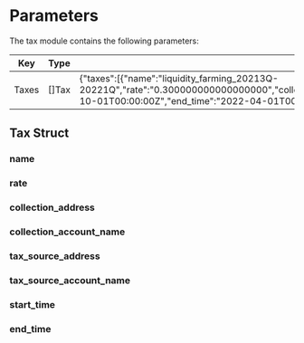 <!-- order: 6 -->

# Parameters

The tax module contains the following parameters:

| Key                        | Type      | Example                                  |
| -------------------------- | --------- | ---------------------------------------- |
| Taxes     | []Tax | {"taxes":[{"name":"liquidity_farming_20213Q-20221Q","rate":"0.300000000000000000","collection_address":"cosmos1...","collection_account_name":"targetModule/targetModuleAccountName","tax_source_address":"cosmos17xpfvakm2amg962yls6f84z3kell8c5lserqta","tax_source_account_name":"fee_collector","start_time":"2021-10-01T00:00:00Z","end_time":"2022-04-01T00:00:00Z"}]} |

## Tax Struct

### name

### rate

### collection_address

### collection_account_name

### tax_source_address

### tax_source_account_name

### start_time

### end_time


